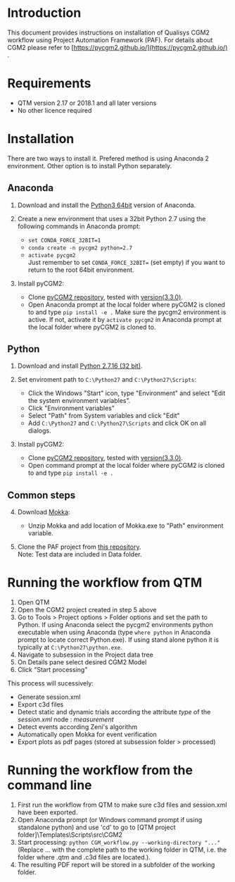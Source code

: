 # Introduction

This document provides instructions on installation of Qualisys CGM2 workflow using Project Automation Framework (PAF).
For details about CGM2 please refer to [https://pycgm2.github.io/](https://pycgm2.github.io/) .

# Requirements

- QTM version 2.17 or 2018.1 and all later versions
- No other licence required 

# Installation
There are two ways to install it. Prefered method is using Anaconda 2 environment. Other option is to install Python separately.

## Anaconda
1. Download and install the [Python3 64bit](https://www.anaconda.com/distribution/) version of Anaconda. 

2. Create a new environment that uses a 32bit Python 2.7 using the following commands in Anaconda prompt:  
    - `set CONDA_FORCE_32BIT=1`  
    - `conda create -n pycgm2 python=2.7`  
    - `activate pycgm2`  
    Just remember to set `CONDA_FORCE_32BIT=` (set empty) if you want to return to the root 64bit environment.

3. Install pyCGM2:
    - Clone [pyCGM2 repository](https://github.com/pyCGM2/pyCGM2/tree/Master), tested with [version(3.3.0)](https://github.com/pyCGM2/pyCGM2/releases/tag/version(3.3.0)).
    - Open Anaconda prompt at the local folder where pyCGM2 is cloned to and type `pip install -e .` Make sure the pycgm2 environment is active. If not, activate it by `activate pycgm2` in Anaconda prompt at the local folder where pyCGM2 is cloned to.

## Python
1. Download and install [Python 2.7.16 (32 bit)](https://www.python.org/ftp/python/2.7.16/python-2.7.16.msi).   

2. Set enviroment path to `C:\Python27` and `C:\Python27\Scripts`:
    - Click the Windows "Start" icon, type "Environment" and select "Edit the system environment variables".
    - Click "Environment variables"
    - Select "Path" from System variables and click "Edit"
    - Add `C:\Python27` and `C:\Python27\Scripts` and click OK on all dialogs.  

3. Install pyCGM2:
    - Clone [pyCGM2 repository](https://github.com/pyCGM2/pyCGM2/tree/Master), tested with [version(3.3.0)](https://github.com/pyCGM2/pyCGM2/releases/tag/version(3.3.0)).
    - Open command prompt at the local folder where pyCGM2 is cloned to and type `pip install -e .` 

## Common steps
4. Download [Mokka](https://storage.googleapis.com/google-code-archive-downloads/v2/code.google.com/b-tk/Mokka-0.6.2_win64.zip):
    - Unzip Mokka and add location of Mokka.exe to "Path" environment variable.

5. Clone the PAF project from [this repository](https://github.com/qualisys/qualisys_CGM2_workflow).   
    Note: Test data are included in Data folder.



# Running the workflow from QTM

1. Open QTM
2. Open the CGM2 project created in step 5 above
3. Go to Tools > Project options > Folder options and set the path to Python. If using Anaconda select the pycgm2 environments python executable when using Anaconda (type `where python` in Anaconda prompt to locate correct Python.exe). If using stand alone python it is typically at `C:\Python27\python.exe`. 
4. Navigate to subsession in the Project data tree
5. On Details pane select desired CGM2 Model
6. Click "Start processing"

This process will sucessively:  
  - Generate session.xml
  - Export c3d files
  - Detect static and dynamic trials according the attribute *type* of the *session.xml* node : *measurement*
  - Detect events according Zeni's algorithm 
  - Automatically open Mokka for event verification
  - Export plots as pdf pages (stored at subsession folder > processed)

# Running the workflow from the command line

1. First run the workflow from QTM to make sure c3d files and session.xml have been exported.
2. Open Anaconda prompt (or Windows command prompt if using standalone python) and use 'cd' to go to [QTM project folder]\Templates\Scripts\src\CGM2
3. Start processing: `python CGM_workflow.py --working-directory "..."` (Replace ... with the complete path to the working folder in QTM, i.e. the folder where .qtm and .c3d files are located.).
4. The resulting PDF report will be stored in a subfolder of the working folder.
